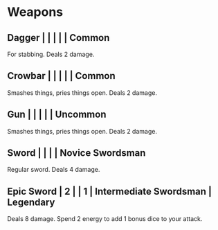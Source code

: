 # Weapons
## Dagger | | | | | Common
For stabbing. Deals 2 damage.

## Crowbar | | | | | Common
Smashes things, pries things open. Deals 2 damage.

## Gun | | | | | Uncommon
Smashes things, pries things open. Deals 2 damage.


## Sword | | | | Novice Swordsman
Regular sword. Deals 4 damage.

## Epic Sword | 2 | | 1 | Intermediate Swordsman | Legendary
Deals 8 damage. Spend 2 energy to add 1 bonus dice to your attack.

